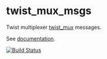 twist_mux_msgs
==============

Twist multiplexer [twist_mux](https://github.com/ros-teleop/twist_mux) messages.

See [documentation](http://wiki.ros.org/twist_mux_msgs).

[![Build Status](https://travis-ci.org/ros-teleop/twist_mux_msgs.png?branch=jade-devel)](https://travis-ci.org/ros-teleop/twist_mux_msgs)
